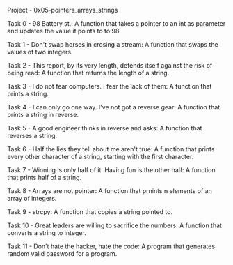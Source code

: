 Project - 0x05-pointers_arrays_strings

Task 0 - 98 Battery st.: A function that takes a pointer to an int as parameter and updates the value it points to to 98.

Task 1 - Don't swap horses in crosing a stream: A function that swaps the values of two integers.

Task 2 - This report, by its very length, defends itself against the risk of being read: A function that returns the length of a string.

Task 3 - I do not fear computers. I fear the lack of them: A function that prints a string.

Task 4 - I can only go one way. I've not got a reverse gear: A function that prints a string in reverse.

Task 5 - A good engineer thinks in reverse and asks: A function that reverses a string.

Task 6 - Half the lies they tell about me aren't true: A function that prints every other character of a string, starting with the first character.

Task 7 - Winning is only half of it. Having fun is the other half: A function that prints half of a string.

Task 8 - Arrays are not pointer: A function that prnints n elements of an array of integers.

Task 9 - strcpy: A function that copies a string pointed to.

Task 10 - Great leaders are willing to sacrifice the numbers: A function that converts a string to integer.

Task 11 - Don't hate the hacker, hate the code: A program that generates random valid password for a program.
